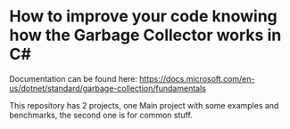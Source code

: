 # How to improve your code knowing how the Garbage Collector works in C# 

Documentation can be found here: https://docs.microsoft.com/en-us/dotnet/standard/garbage-collection/fundamentals

This repository has 2 projects, one Main project with some examples and benchmarks, the second one is for common stuff. 
